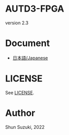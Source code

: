# AUTD3-FPGA

version 2.3

# Document

* [日本語/Japanese](https://shinolab.github.io/autd3-fpga/)

# LICENSE

See [LICENSE](./LICENSE).

# Author

Shun Suzuki, 2022
